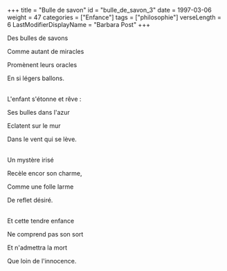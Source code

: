 +++
title = "Bulle de savon"
id = "bulle_de_savon_3"
date = 1997-03-06
weight = 47
categories = ["Enfance"]
tags = ["philosophie"]
verseLength = 6
LastModifierDisplayName = "Barbara Post"
+++

Des bulles de savons

Comme autant de miracles

Promènent leurs oracles

En si légers ballons.

 \
L'enfant s'étonne et rêve :

Ses bulles dans l'azur

Eclatent sur le mur

Dans le vent qui se lève.

 \
Un mystère irisé

Recèle encor son charme,

Comme une folle larme

De reflet désiré.

 \
Et cette tendre enfance

Ne comprend pas son sort

Et n'admettra la mort

Que loin de l'innocence.
